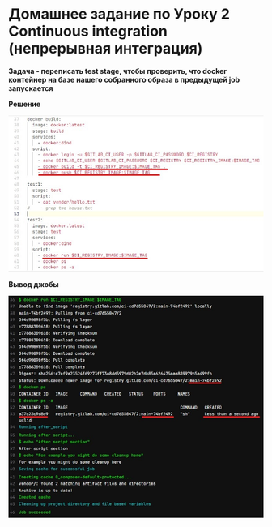 # Домашнее задание по Уроку 2 Continuous integration (непрерывная интеграция)

**Задача - переписать test stage, чтобы проверить, что docker контейнер на базе нашего собранного образа в предыдущей job запускается**

**Решение**

![](0.jpg)

**Вывод джобы**

![](1.jpg)
